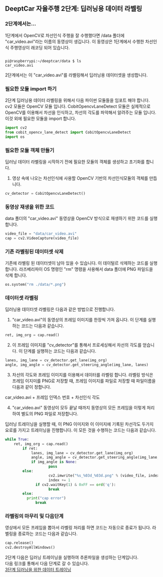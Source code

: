 
## DeeptCar 자율주행 2단계: 딥러닝용 데이터 라벨링 

### 2단계에서는...
1단계에서 OpenCV로 차선인식 주행을 잘 수행했다면 /data 폴더에 "car_video.avi"라는 이름의 동영상이 생깁니다. 이 동영상은 1단계에서 수행한 차선인식 주행영상이 래코딩 되어 있습니다.    
<pre><code>
pi@raspberrypi:~/deeptcar/data $ ls
car_video.avi
</code></pre>

2단계에서는 이 "car_video.avi"를 라벨링해서 딥러닝용 데이터셋을 생성합니다. 

### 필요한 모듈 import 하기 
2단계 딥러닝용 데이터 라벨링을 위해서 다음 파이썬 모듈들을 임포트 해야 합니다. cv2 모듈은 OpenCV 모듈 입니다. CobitOpencvLaneDetect 모듈은 실제적으로 OpenCV를 이용해서 차선을 인식하고, 차선의 각도를 파악해서 알려주는 모듈 입니다. 이것 외에 필요한 모듈을 import 합니다. 
```python
import cv2
from cobit_opencv_lane_detect import CobitOpencvLaneDetect
import os 
```
### 필요한 모듈 객체 만들기 
딥러닝 데이터 라벨링을 시작하기 전에 필요한 모듈의 객체를 생성하고 초기화를 합니다. 
1. 영상 속에 나오는 차선인식에 사용할 OpenCV 기반의 차선인식모듈의 객체를 만듭니다.
```python
cv_detector = CobitOpencvLaneDetect()
```
### 동영상 재생을 위한 코드 
data 폴더의 "car_video.avi" 동영상을 OpenCV 방식으로 재생하기 위한 코드를 실행합니다. 
```python
video_file = "data/car_video.avi"
cap = cv2.VideoCapture(video_file)
```
### 기존 라벨링된 데이터셋 삭제 
기존에 라벨링 된 데이터셋이 남아 있을 수 있습니다. 이 데이털르 삭제하는 코드를 실행합니다. 라즈베리파이 OS 명령인 "rm" 명령을 사용해서 data 폴더에 PNG 파일드을 삭제 합니다. 
```python
os.system("rm ./data/*.png")
```
### 데이터셋 라벨링 
딥러닝용 데이터셋 라벨링은 다음과 같은 방법으로 진행합니다. 
1. "car_video.avi"의 동영상의 프레임 이미지를 한장씩 가져 옵니다. 이 단계를 실행하는 코드는 다음과 같습니다.
```python
ret, img_org = cap.read()
```
2. 이 프레임 이미지를 "cv_detector"를 통해서 프로세싱해서 차선의 각도를 얻습니다. 이 단계를 실행하는 코드는 다음과 같습니다. 
```python 
lanes, img_lane = cv_detector.get_lane(img_org)
angle, img_angle = cv_detector.get_steering_angle(img_lane, lanes)
```
3. 차선의 각도와 프레임 이미지를 이용해서 데이터를 라벨링 합니다. 라벨링 방식은 프레임 이지미를 PNG로 저장할 때, 프레임 이미지를 파일로 저장할 때  파일이름을 다음과 같이 정합니다.   
      
car_video.avi + 프레임 인덱스 번호 + 차선인식 각도
   
4. "car_video.avi" 동영상이 모두 끝날 때까지 동영상의 모든 프레임을 이렇게 처리하여 별도의 PNG 파일로 저장합니다. 
   
딥러닝 트레이닝을 실행할 때, 이 PNG 이미지와 이 이미지에 기록된 차선각도 두가지 요로를 가지고 트레이닝을 진행합니다. 이 모든 것을 수행하는 코드는 다음과 같습니다. 
```python
while True:
    ret, img_org = cap.read()
		if ret:
		    lanes, img_lane = cv_detector.get_lane(img_org)
		    angle, img_angle = cv_detector.get_steering_angle(img_lane, lanes)
		    if img_angle is None:
				    pass
        else:
				    cv2.imwrite("%s_%03d_%03d.png" % (video_file, index, angle), img_org)
			 	    index += 1	
			  if cv2.waitKey(1) & 0xFF == ord('q'):
				    break
		else:
	      print("cap error")
			  break
```

### 라벨링의 마무리 및 다음단계 
영상에서 모든 프레임을 뽑아서 라벨링 처리를 하면 코드는 자동으로 종료가 됩니다. 라벨링을 종료하는 코드는 다음과 같습니다.    
```python
cap.release()
cv2.destroyAllWindows()
```
2단계 다음은 딥러닝 트레이닝을 실행하여 추론파일을 생성하는 단계입니다.    
다음 링크를 통해서 다음 단계로 갈 수 있습니다.    
[3단계 딥러닝을 위한 데이터 트레이닝]()   






